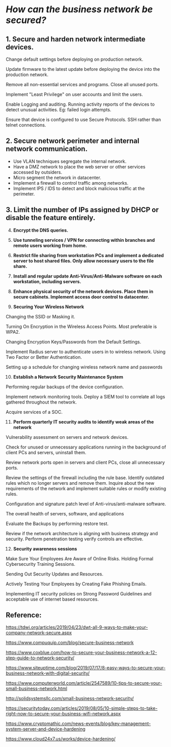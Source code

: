 # _How can the business network be secured?_

## 1. Secure and harden network intermediate devices.

Change default settings before deploying on production network.

Update firmware to the latest update before deploying the device into the production network.

Remove all non-essential services and programs. Close all unused ports.

Implement "Least Privilege" on user accounts and limit the users.

Enable Logging and auditing. Running activity reports of the devices to detect unusual activities. Eg: failed login attempts.

Ensure that device is configured to use Secure Protocols. SSH rather than telnet connections.

## 2. Secure network perimeter and internal network communication.

- Use VLAN techniques segregate the internal network.
- Have a DMZ network to place the web server or other services accessed by outsiders.
- Micro segment the network in datacenter.
- Implement a firewall to control traffic among networks.
- Implement IPS / IDS to detect and block malicious traffic at the perimeter.

## 3. Limit the number of IPs assigned by DHCP or disable the feature entirely.

4.  **Encrypt the DNS queries.**

5.  **Use tunneling services / VPN for connecting within branches and
    remote users working from home.**

6.  **Restrict file sharing from workstation PCs and implement a
    dedicated server to host shared files. Only allow necessary users to
    the file share.**

7.  **Install and regular update Anti-Virus/Anti-Malware software on
    each workstation, including servers.**

8.  **Enhance physical security of the network devices. Place them in
    secure cabinets. Implement access door control to datacenter.**

9.  **Securing Your Wireless Network**

Changing the SSID or Masking it.

Turning On Encryption in the Wireless Access Points. Most preferable is
WPA2.

Changing Encryption Keys/Passwords from the Default Settings.

Implement Radius server to authenticate users in to wireless network.
Using Two Factor or Better Authentication.

Setting up a schedule for changing wireless network name and passwords

10. **Establish a Network Security Maintenance System**

Performing regular backups of the device configuration.

Implement network monitoring tools. Deploy a SIEM tool to correlate all
logs gathered throughout the network.

Acquire services of a SOC.

11. **Perform quarterly IT security audits to identify weak areas of the
    network**

Vulnerability assessment on servers and network devices.

Check for unused or unnecessary applications running in the background
of client PCs and servers, uninstall them.

Review network ports open in servers and client PCs, close all
unnecessary ports.

Review the settings of the firewall including the rule base. Identify
outdated rules which no longer servers and remove them. Inquire about
the new requirements of the network and implement suitable rules or
modify existing rules.

Configuration and signature patch level of Anti-virus/anti-malware
software.

The overall health of servers, software, and applications

Evaluate the Backups by performing restore test.

Review if the network architecture is aligning with business strategy
and security. Perform penetration testing verify controls are effective.

12. **Security awareness sessions**

Make Sure Your Employees Are Aware of Online Risks. Holding Formal
Cybersecurity Training Sessions.

Sending Out Security Updates and Resources.

Actively Testing Your Employees by Creating Fake Phishing Emails.

Implementing IT security policies on Strong Password Guidelines and
acceptable use of internet based resources.

## Reference:

https://tdwi.org/articles/2019/04/23/dwt-all-9-ways-to-make-your-company-network-secure.aspx

https://www.compuquip.com/blog/secure-business-network

https://www.coxblue.com/how-to-secure-your-business-network-a-12-step-guide-to-network-security/

https://www.siteuptime.com/blog/2019/07/17/8-easy-ways-to-secure-your-business-network-with-digital-security/

https://www.computerworld.com/article/2547589/10-tips-to-secure-your-small-business-network.html

http://solidsystemsllc.com/small-business-network-security/

https://securitytoday.com/articles/2019/08/05/10-simple-steps-to-take-right-now-to-secure-your-business-wifi-network.aspx

https://www.cryptomathic.com/news-events/blog/key-management-system-server-and-device-hardening

https://www.cloud24x7.us/works/device-hardening/











